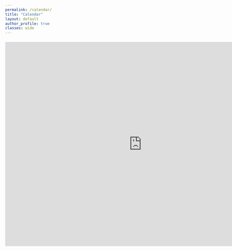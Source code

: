 ```yaml
---
permalink: /calendar/
title: "Calendar"
layout: default
author_profile: true
classes: wide
---
```


<link rel="stylesheet" href="https://www.w3schools.com/w3css/4/w3.css">


<style>
h1{font-size:64px;}
h2{font-size:48px;}
h3{font-size:40px;}
h4{font-size:30px;}
h5{font-size:26px;}
h6 {font-size: 24px;}
p {font-size: 22px;}
</style>

<p align="center">
<iframe src="https://calendar.google.com/calendar/embed?src=c_c6f25c5abc2708105f4edcf2f2309e4f02832003a9604073657ad9a667a8fee3%40group.calendar.google.com&ctz=America%2FChicago" style="border: 0" width="880" height="660" frameborder="0" scrolling="no"></iframe>
</p>
